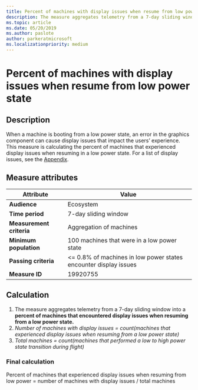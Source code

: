 ```yaml
---
title: Percent of machines with display issues when resume from low power state
description: The measure aggregates telemetry from a 7-day sliding window into a percent of machines that encountered display issues when resuming from a low power state
ms.topic: article
ms.date: 05/20/2019
ms.author: paslote
author: parkeratmicrosoft
ms.localizationpriority: medium
---
```


# Percent of machines with display issues when resume from low power state

## Description

When a machine is booting from a low power state, an error in the graphics component can cause display issues that impact the users’ experience. This measure is calculating the percent of machines that experienced display issues when resuming in a low power state. For a list of display issues, see the [Appendix](measure-appendix.md#display-issues).

## Measure attributes

|Attribute|Value|
|----|----|
|**Audience**|Ecosystem|
|**Time period**|7-day sliding window|
|**Measurement criteria**|Aggregation of machines|
|**Minimum population**|100 machines that were in a low power state|
|**Passing criteria**|<= 0.8% of machines in low power states encounter display issues|
|**Measure ID**|19920755|

## Calculation

1. The measure aggregates telemetry from a 7-day sliding window into a **percent of machines that encountered display issues when resuming from a low power state.**
2. *Number of machines with display issues = count(machines that experienced display issues when resuming from a low power state)*
3. *Total machines = count(machines that performed a low to high power state transition during flight)*

### Final calculation

Percent of machines that experienced display issues when resuming from low power = number of machines with display issues / total machines
